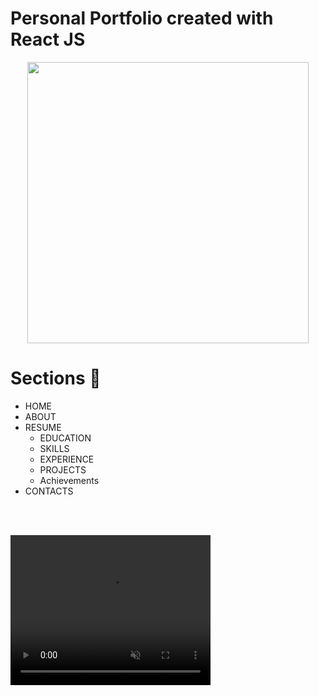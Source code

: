 # Personal Portfolio created with React JS 

<p align="center">
<img src="https://raw.githubusercontent.com/PhantomScript/asset-container/b26b0ebaaa13bec7fac796ee0b8296676df6ee0b/developer-portfolio/website.svg" alt="" width="450px"/>
</p>

# Sections :bookmark:
- HOME
- ABOUT
- RESUME
    - EDUCATION
    - SKILLS
    - EXPERIENCE
    - PROJECTS 
    - Achievements <br />
- CONTACTS 

<br /><br />

<video width="320" height="240" autoplay muted>
  <source src="C:\Users\z004m24d\Desktop\Web development\Aakansha's portfolio\portfolio\public\demo.webm" type="video/mp4">
</video>
<br />
